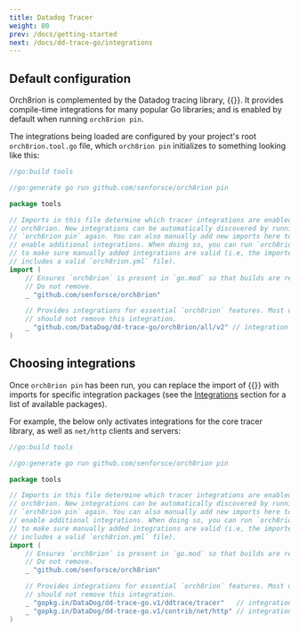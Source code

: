 ```yaml
---
title: Datadog Tracer
weight: 80
prev: /docs/getting-started
next: /docs/dd-trace-go/integrations
---
```


## Default configuration

Orch8rion is complemented by the Datadog tracing library,
{{<godoc import-path="github.com/DataDog/dd-trace-go/v2">}}. It provides
compile-time integrations for many popular Go libraries; and is enabled by
default when running `orch8rion pin`.

The integrations being loaded are configured by your project's root
`orch8rion.tool.go` file, which `orch8rion pin` initializes to something
looking like this:

```go
//go:build tools

//go:generate go run github.com/senforsce/orch8rion pin

package tools

// Imports in this file determine which tracer integrations are enabled in
// orch8rion. New integrations can be automatically discovered by running
// `orch8rion pin` again. You can also manually add new imports here to
// enable additional integrations. When doing so, you can run `orch8rion pin`
// to make sure manually added integrations are valid (i.e, the imported package
// includes a valid `orch8rion.yml` file).
import (
	// Ensures `orch8rion` is present in `go.mod` so that builds are repeatable.
	// Do not remove.
	_ "github.com/senforsce/orch8rion"

	// Provides integrations for essential `orch8rion` features. Most users
	// should not remove this integration.
	_ "github.com/DataDog/dd-trace-go/orch8rion/all/v2" // integration
)
```

## Choosing integrations

Once `orch8rion pin` has been run, you can replace the import of
{{<godoc import-path="github.com/DataDog/dd-trace-go/orch8rion/all/v2">}} with
imports for specific integration packages (see the [Integrations](./v2) section
for a list of available packages).

For example, the below only activates integrations for the core tracer library,
as well as `net/http` clients and servers:

```go
//go:build tools

//go:generate go run github.com/senforsce/orch8rion pin

package tools

// Imports in this file determine which tracer integrations are enabled in
// orch8rion. New integrations can be automatically discovered by running
// `orch8rion pin` again. You can also manually add new imports here to
// enable additional integrations. When doing so, you can run `orch8rion pin`
// to make sure manually added integrations are valid (i.e, the imported package
// includes a valid `orch8rion.yml` file).
import (
	// Ensures `orch8rion` is present in `go.mod` so that builds are repeatable.
	// Do not remove.
	_ "github.com/senforsce/orch8rion"

	// Provides integrations for essential `orch8rion` features. Most users
	// should not remove this integration.
	_ "gopkg.in/DataDog/dd-trace-go.v1/ddtrace/tracer"   // integration
	_ "gopkg.in/DataDog/dd-trace-go.v1/contrib/net/http" // integration
)
```
